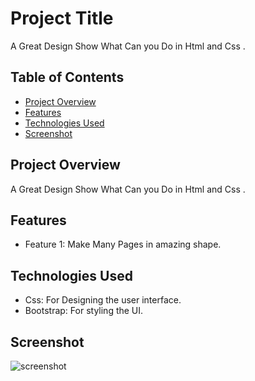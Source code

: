 # Project Title

A Great Design Show What Can you Do in Html and Css .

## Table of Contents

- [Project Overview](#project-overview)
- [Features](#features)
- [Technologies Used](#technologies-used)
- [Screenshot](#screenshot)


## Project Overview

A Great Design Show What Can you Do in Html and Css .


## Features

- Feature 1: Make Many Pages in  amazing shape.

## Technologies Used

- Css: For Designing the user interface.
- Bootstrap: For styling the UI.

## Screenshot 
![screenshot](src/Assets/swiper.png)
